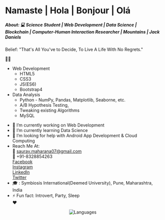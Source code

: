 # Namaste | Hola | Bonjour | Olá

<!--
**sauravsomxz/sauravsomxz** is a ✨ _special_ ✨ repository because its `README.md` (this file) appears on your GitHub profile.-->

##### About: :computer: Science Student | Web Development | Data Science | Blockchain | Computer-Human Interaction Researcher | Mountains |  Jack Daniels<br>
Belief: "That's All You've to Decide, To Live A Life With No Regrets."

:man_technologist:
  * Web Development
    - HTML5
    - CSS3
    - JS(ES6)
    - Bootstrap4
  * Data Analysis
    - Python - NumPy, Pandas, Matplotlib, Seaborne, etc.
    - A/B Hypothesis Testing, 
    - Tweaking existing Algorithms
    - MySQL
    
- 🔭 I’m currently working on Web Development
- 🌱 I’m currently learning Data Science
- 🤔 I’m looking for help with Android App Development & Cloud Computing
- Reach Me At: <br>
:email: saurav.maharana07@gmail.com <br>
:iphone: +91-8328854263<br>
<a href = "https://www.facebook.com/somx.pb/">Facebook</a><br>
<a href = "https://www.instagram.com/oldschoolboy17/?hl=en">Instagram</a><br>
<a href = "https://www.linkedin.com/in/sourav-ranjan-maharana/">LinkedIn</a><br>
<a href = "https://twitter.com/SouravRanjanMa4">Twitter</a><br>
- 🎓 : Symbiosis International(Deemed University), Pune, Maharashtra, India
- ⚡ Fun fact: Introvert, Party, Sleep<br>
:heart:

<p align="center"><img src="https://github-readme-stats.vercel.app/api/top-langs/?username=sauravsomxz" alt="Languages"/></p>
